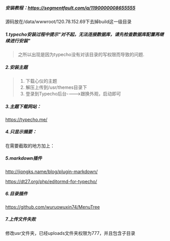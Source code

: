 ##### 安装教程：https://segmentfault.com/a/1190000008655555

源码放在/data/wwwroot/120.78.152.69下去掉build这一级目录

##### 1.typecho安装过程中提示"对不起，无法连接数据库，请先检查数据库配置再继续进行安装"

> 之所以出现是因为typecho没有对该目录的写权限而导致的问题.

##### 2.安装主题

> 1. 下载心仪的主题
> 2. 解压上传到/usr/themes目录下
> 3. 登录到Typecho后台---->跟换外观，启动即可

##### 3.主题下载网站：

https://typecho.me/

##### 4.只显示摘要：

在需要截取的地方加上：<!--more-->

##### 5.markdown插件

http://jiongks.name/blog/plugin-markdown/

https://dt27.org/php/editormd-for-typecho/

##### 6.目录插件

https://github.com/wuruowuxin74/MenuTree

##### 7.上传文件失败

修改usr文件夹，已经uploads文件夹权限为777，并且包含子目录